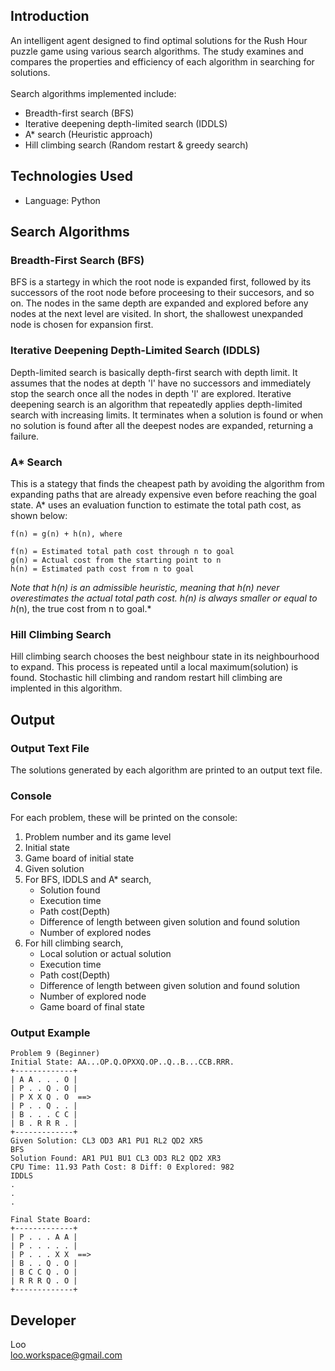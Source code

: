 ## Introduction
An intelligent agent designed to find optimal solutions for the Rush Hour puzzle game using various search algorithms. The study examines and compares the properties and efficiency of each algorithm in searching for solutions.
<br><br>
Search algorithms implemented include:
- Breadth-first search (BFS)
- Iterative deepening depth-limited search (IDDLS)
- A* search (Heuristic approach)
- Hill climbing search (Random restart & greedy search)

## Technologies Used
- Language: Python

## Search Algorithms
### Breadth-First Search (BFS)
BFS is a startegy in which the root node is expanded first, followed by its successors of the root node before proceesing to their succesors, and so on. The nodes in the same depth are expanded and explored before any nodes at the next level are visited. In short, the shallowest unexpanded node is chosen for expansion first.

### Iterative Deepening Depth-Limited Search (IDDLS)
Depth-limited search is basically depth-first search with depth limit. It assumes that the nodes at depth 'l' have no successors and immediately stop the search once all the nodes in depth 'l' are explored. Iterative deepening search is an algorithm that repeatedly applies depth-limited search with increasing limits. It terminates when a solution is found or when no solution is found after all the deepest nodes are expanded, returning a failure.

### A* Search
This is a stategy that finds the cheapest path by avoiding the algorithm from expanding paths that are already expensive even before reaching the goal state. A* uses an evaluation function to estimate the total path cost, as shown below:
```
f(n) = g(n) + h(n), where

f(n) = Estimated total path cost through n to goal
g(n) = Actual cost from the starting point to n
h(n) = Estimated path cost from n to goal
```
*Note that h(n) is an admissible heuristic, meaning that h(n) never overestimates the actual total path cost. h(n) is always smaller or equal to h*(n), the true cost from n to goal.*

### Hill Climbing Search
Hill climbing search chooses the best neighbour state in its neighbourhood to expand. This process is repeated until a local maximum(solution) is found. Stochastic hill climbing and random restart hill climbing are implented in this algorithm.


## Output
### Output Text File
The solutions generated by each algorithm are printed to an output text file.

### Console
For each problem, these will be printed on the console:
1. Problem number and its game level
2. Initial state
3. Game board of initial state
4. Given solution
5. For BFS, IDDLS and A* search,
    - Solution found
    - Execution time
    - Path cost(Depth)
    - Difference of length between given solution and found solution
    - Number of explored nodes
6. For hill climbing search,
    - Local solution or actual solution
    - Execution time
    - Path cost(Depth)
    - Difference of length between given solution and found solution
    - Number of explored node
    - Game board of final state

### Output Example
```
Problem 9 (Beginner)
Initial State: AA...OP.Q.OPXXQ.OP..Q..B...CCB.RRR.
+-------------+
| A A . . . O |
| P . . Q . O |
| P X X Q . O  ==>
| P . . Q . . |
| B . . . C C |
| B . R R R . |
+-------------+
Given Solution: CL3 OD3 AR1 PU1 RL2 QD2 XR5
BFS
Solution Found: AR1 PU1 BU1 CL3 OD3 RL2 QD2 XR3
CPU Time: 11.93 Path Cost: 8 Diff: 0 Explored: 982
IDDLS
.
.
.

Final State Board:
+-------------+
| P . . . A A |
| P . . . . . |
| P . . . X X  ==>
| B . . Q . O |
| B C C Q . O |
| R R R Q . O |
+-------------+
```

## Developer
Loo<br>
loo.workspace@gmail.com